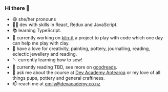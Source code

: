 ### Hi there 👋

- 😄 she/her pronouns
- 🧚🏼 dev with skills in React, Redux and JavaScript.
- 📚 learning TypeScript.
- 🔭 currently working on [kiln-it](https://github.com/emilyparkes/kiln-it) a project to play with code which one day can help me play with clay.
- 🎨 have a love for creativity, painting, pottery, journalling, reading, eclectic jewellery and reading.
- 🪡 currently learning how to sew!
- 📖 currently reading TBD, see more on [goodreads](https://www.goodreads.com/emilycoco).
- 💬 ask me about the course at [Dev Academy Aotearoa](https://devacademy.co.nz/) or my love of all things pups, pottery and general craftiness. 
- 📫 reach me at emily@devacademy.co.nz


